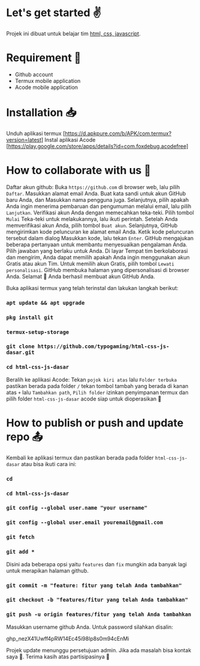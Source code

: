# Let's get started ✌
Projek ini dibuat untuk belajar tim [html, css, javascript](https://github.com/typogaming/html-css-js-dasar).

# Requirement 📱
- Github account
- Termux mobile application
- Acode mobile application

# Installation 📥
Unduh aplikasi termux [https://d.apkpure.com/b/APK/com.termux?version=latest]
Instal aplikasi Acode [https://play.google.com/store/apps/details?id=com.foxdebug.acodefree]

# How to collaborate with us 🤝
Daftar akun github:
Buka `https://github.com` di browser web, lalu pilih `Daftar`.
Masukkan alamat email Anda.
Buat kata sandi untuk akun GitHub baru Anda, dan Masukkan nama pengguna juga. Selanjutnya, pilih apakah Anda ingin menerima pembaruan dan pengumuman melalui email, lalu pilih `Lanjutkan`.
Verifikasi akun Anda dengan memecahkan teka-teki. Pilih tombol `Mulai` Teka-teki untuk melakukannya, lalu ikuti perintah.
Setelah Anda memverifikasi akun Anda, pilih tombol `Buat akun`.
Selanjutnya, GitHub mengirimkan kode peluncuran ke alamat email Anda. Ketik kode peluncuran tersebut dalam dialog Masukkan kode, lalu tekan `Enter`.
GitHub mengajukan beberapa pertanyaan untuk membantu menyesuaikan pengalaman Anda. Pilih jawaban yang berlaku untuk Anda.
Di layar Tempat tim berkolaborasi dan mengirim, Anda dapat memilih apakah Anda ingin menggunakan akun Gratis atau akun Tim. Untuk memilih akun Gratis, pilih tombol `Lewati personalisasi`.
GitHub membuka halaman yang dipersonalisasi di browser Anda.
Selamat 🤝 Anda berhasil membuat akun GitHub Anda.

Buka aplikasi termux yang telah terinstal dan lakukan langkah berikut:
### `apt update && apt upgrade`
### `pkg install git`
### `termux-setup-storage`
### `git clone https://github.com/typogaming/html-css-js-dasar.git`
### `cd html-css-js-dasar`

Beralih ke aplikasi Acode:
Tekan `pojok kiri atas` lalu `Folder terbuka` pastikan berada pada folder `/` tekan tombol tambah yang berada di kanan atas `+` lalu `Tambahkan path`, `Pilih folder` izinkan penyimpanan termux dan pilih folder `html-css-js-dasar` acode siap untuk dioperasikan 🚀

# How to publish or push and update repo 📤
Kembali ke aplikasi termux dan pastikan berada pada folder `html-css-js-dasar` atau bisa ikuti cara ini:
### `cd`
### `cd html-css-js-dasar`
### `git config --global user.name "your username"`
### `git config --global user.email youremail@gmail.com`
### `git fetch`
### `git add *`

Disini ada beberapa opsi yaitu `features` dan `fix` mungkin ada banyak lagi untuk merapikan halaman github.
### `git commit -m "feature: fitur yang telah Anda tambahkan"`
### `git checkout -b "features/fitur yang telah Anda tambahkan"`
### `git push -u origin features/fitur yang telah Anda tambahkan`
Masukkan username github Anda.
Untuk password silahkan disalin:

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

Projek update menunggu persetujuan admin. Jika ada masalah bisa kontak saya 🤙. Terima kasih atas partisipasinya 💪
